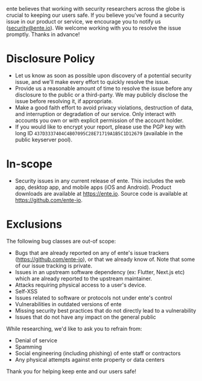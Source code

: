ente believes that working with security researchers across the globe is crucial to keeping our
users safe. If you believe you've found a security issue in our product or service, we encourage you to
notify us (security@ente.io). We welcome working with you to resolve the issue promptly. Thanks in advance!

# Disclosure Policy

- Let us know as soon as possible upon discovery of a potential security issue, and we'll make every
  effort to quickly resolve the issue.
- Provide us a reasonable amount of time to resolve the issue before any disclosure to the public or a
  third-party. We may publicly disclose the issue before resolving it, if appropriate. 
- Make a good faith effort to avoid privacy violations, destruction of data, and interruption or
  degradation of our service. Only interact with accounts you own or with explicit permission of the
  account holder.
- If you would like to encrypt your report, please use the PGP key with long ID
  `437D3337404C4B07095C28E71719A1B5C1D12679` (available in the public keyserver pool).

# In-scope

- Security issues in any current release of ente. This includes the web app, desktop app,
  and mobile apps (iOS and Android). Product downloads are available at https://ente.io. Source
  code is available at https://github.com/ente-io.

# Exclusions

The following bug classes are out-of scope:

- Bugs that are already reported on any of ente's issue trackers (https://github.com/ente-io),
  or that we already know of. Note that some of our issue tracking is private.
- Issues in an upstream software dependency (ex: Flutter, Next.js etc) which are already reported to the upstream maintainer.
- Attacks requiring physical access to a user's device.
- Self-XSS
- Issues related to software or protocols not under ente's control
- Vulnerabilities in outdated versions of ente
- Missing security best practices that do not directly lead to a vulnerability
- Issues that do not have any impact on the general public

While researching, we'd like to ask you to refrain from:

- Denial of service
- Spamming
- Social engineering (including phishing) of ente staff or contractors
- Any physical attempts against ente property or data centers

Thank you for helping keep ente and our users safe!
